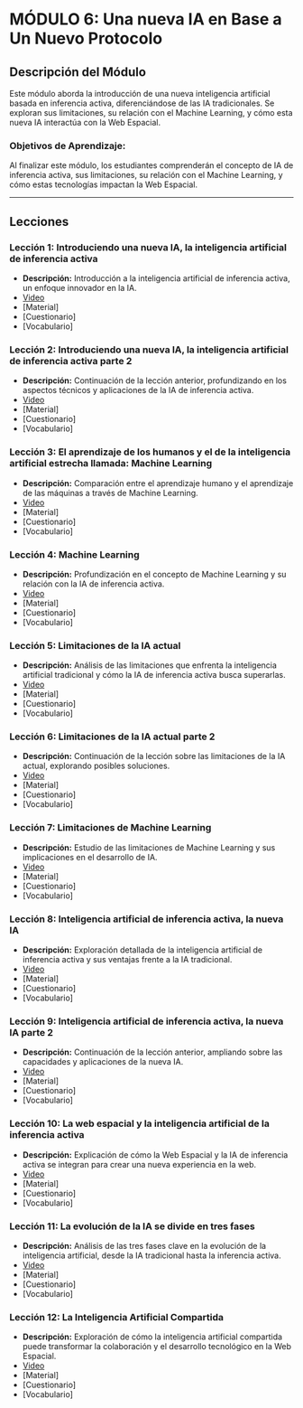 # MÓDULO 6: Una nueva IA en Base a Un Nuevo Protocolo
## Descripción del Módulo
Este módulo aborda la introducción de una nueva inteligencia artificial basada en inferencia activa, diferenciándose de las IA tradicionales. Se exploran sus limitaciones, su relación con el Machine Learning, y cómo esta nueva IA interactúa con la Web Espacial.
### Objetivos de Aprendizaje: 
Al finalizar este módulo, los estudiantes comprenderán el concepto de IA de inferencia activa, sus limitaciones, su relación con el Machine Learning, y cómo estas tecnologías impactan la Web Espacial.
________________________________________
## Lecciones
### Lección 1: Introduciendo una nueva IA, la inteligencia artificial de inferencia activa
* **Descripción:** Introducción a la inteligencia artificial de inferencia activa, un enfoque innovador en la IA.
* [Video](https://archive.org/details/introduccion-web-espacial-m6/L1M6.mp4)
* [Material]
* [Cuestionario]
* [Vocabulario]

### Lección 2: Introduciendo una nueva IA, la inteligencia artificial de inferencia activa parte 2
* **Descripción:** Continuación de la lección anterior, profundizando en los aspectos técnicos y aplicaciones de la IA de inferencia activa.
* [Video](https://archive.org/details/introduccion-web-espacial-m6/L2M6.mp4)
* [Material]
* [Cuestionario]
* [Vocabulario]

### Lección 3: El aprendizaje de los humanos y el de la inteligencia artificial estrecha llamada: Machine Learning
* **Descripción:** Comparación entre el aprendizaje humano y el aprendizaje de las máquinas a través de Machine Learning.
* [Video](https://archive.org/details/introduccion-web-espacial-m6/L3M6.mp4)
* [Material]
* [Cuestionario]
* [Vocabulario]

### Lección 4: Machine Learning
* **Descripción:** Profundización en el concepto de Machine Learning y su relación con la IA de inferencia activa.
* [Video](https://archive.org/details/introduccion-web-espacial-m6/L4M6.mp4)
* [Material]
* [Cuestionario]
* [Vocabulario]

### Lección 5: Limitaciones de la IA actual
* **Descripción:** Análisis de las limitaciones que enfrenta la inteligencia artificial tradicional y cómo la IA de inferencia activa busca superarlas.
* [Video](https://archive.org/details/introduccion-web-espacial-m6/L5M6.mp4)
* [Material]
* [Cuestionario]
* [Vocabulario]

### Lección 6: Limitaciones de la IA actual parte 2
* **Descripción:** Continuación de la lección sobre las limitaciones de la IA actual, explorando posibles soluciones.
* [Video](https://archive.org/details/introduccion-web-espacial-m6/L6M6.mp4)
* [Material]
* [Cuestionario]
* [Vocabulario]

### Lección 7: Limitaciones de Machine Learning
* **Descripción:** Estudio de las limitaciones de Machine Learning y sus implicaciones en el desarrollo de IA.
* [Video](https://archive.org/details/introduccion-web-espacial-m6/L7M6.mp4)
* [Material]
* [Cuestionario]
* [Vocabulario]

### Lección 8: Inteligencia artificial de inferencia activa, la nueva IA
* **Descripción:** Exploración detallada de la inteligencia artificial de inferencia activa y sus ventajas frente a la IA tradicional.
* [Video](https://archive.org/details/introduccion-web-espacial-m6/L8M6.mp4)
* [Material]
* [Cuestionario]
* [Vocabulario]

### Lección 9: Inteligencia artificial de inferencia activa, la nueva IA parte 2
* **Descripción:** Continuación de la lección anterior, ampliando sobre las capacidades y aplicaciones de la nueva IA.
* [Video](https://archive.org/details/introduccion-web-espacial-m6/L9M6.mp4)
* [Material]
* [Cuestionario]
* [Vocabulario]

### Lección 10: La web espacial y la inteligencia artificial de la inferencia activa
* **Descripción:** Explicación de cómo la Web Espacial y la IA de inferencia activa se integran para crear una nueva experiencia en la web.
* [Video](https://archive.org/details/introduccion-web-espacial-m6/L10M6.mp4)
* [Material]
* [Cuestionario]
* [Vocabulario]

### Lección 11: La evolución de la IA se divide en tres fases
* **Descripción:** Análisis de las tres fases clave en la evolución de la inteligencia artificial, desde la IA tradicional hasta la inferencia activa.
* [Video](https://archive.org/details/introduccion-web-espacial-m6/L11M6.mp4)
* [Material]
* [Cuestionario]
* [Vocabulario]

### Lección 12: La Inteligencia Artificial Compartida
* **Descripción:** Exploración de cómo la inteligencia artificial compartida puede transformar la colaboración y el desarrollo tecnológico en la Web Espacial.
* [Video](https://archive.org/details/introduccion-web-espacial-m6/L12M6.mp4)
* [Material]
* [Cuestionario]
* [Vocabulario]
